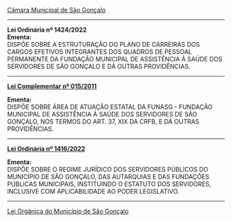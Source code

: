 [Câmara Municipal de São Gonçalo](https://www.cmsg.rj.gov.br/leis/)

---

**Lei Ordinária nº 1424/2022**  
**Ementa:**  
DISPÕE SOBRE A ESTRUTURAÇÃO DO PLANO DE CARREIRAS DOS CARGOS EFETIVOS INTEGRANTES DOS QUADROS DE PESSOAL PERMANENTE DA FUNDAÇÃO MUNICIPAL DE ASSISTÊNCIA À SAÚDE DOS SERVIDORES DE SÃO GONÇALO E DÁ OUTRAS PROVIDÊNCIAS.

---

**[Lei Complementar nº 015/2011](<PDFs/Lei_Complementar_015_2011_Anexo-7658.pdf>)**  
 
**Ementa:**  
DISPÕE SOBRE ÁREA DE ATUAÇÃO ESTATAL DA FUNASG - FUNDAÇÃO MUNICIPAL DE ASSISTÊNCIA À SAÚDE DOS SERVIDORES DE SÃO GONÇALO, NOS TERMOS DO ART. 37, XIX DA CRFB, E DÁ OUTRAS PROVIDÊNCIAS.

---

**[Lei Ordinária nº 1416/2022](<PDFs/Lei_Ordinaria_1416_2022_Anexo-16430.pdf>)**  

**Ementa:**  
DISPÕE SOBRE O REGIME JURÍDICO DOS SERVIDORES PÚBLICOS DO MUNICÍPIO DE SÃO GONÇALO, DAS AUTARQUIAS E DAS FUNDAÇÕES PÚBLICAS MUNICIPAIS, INSTITUINDO O ESTATUTO DOS SERVIDORES, INCLUSIVE COM APLICABILIDADE AO PODER LEGISLATIVO.

---

[Lei Orgânica do Município de São Gonçalo](PDFs/Lei_organica_06_2023.pdf)


